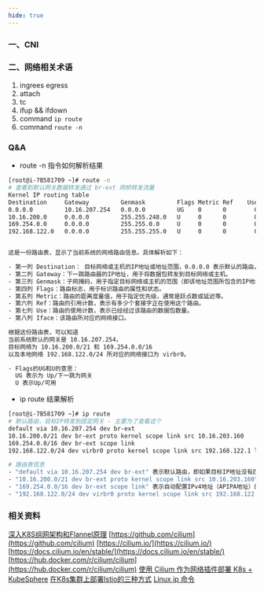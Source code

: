 ```yaml
---
hide: true
---
```


### 一、CNI


### 二、网络相关术语

1. ingrees egress
2. attach
3. tc
4. ifup && ifdown
5. command `ip route` 
6. command `route -n`


### Q&A

- route -n 指令如何解析结果

``` bash
[root@i-7B581709 ~]# route -n
# 查看到默认网关数据转发通过 br-ext 网桥转发流量
Kernel IP routing table
Destination     Gateway         Genmask         Flags Metric Ref    Use Iface
0.0.0.0         10.16.207.254   0.0.0.0         UG    0      0        0 br-ext  （当前系统默认的网关）
10.16.200.0     0.0.0.0         255.255.248.0   U     0      0        0 br-ext   （目标网络）
169.254.0.0     0.0.0.0         255.255.0.0     U     0      0        0 br-ext    （目标网络）
192.168.122.0   0.0.0.0         255.255.255.0   U     0      0        0 virbr0    （本地网络）


这是一份路由表，显示了当前系统的网络路由信息。具体解析如下：

- 第一列 Destination： 目标网络或主机的IP地址或地址范围，0.0.0.0 表示默认的路由，即默认的网关。
- 第二列 Gateway：下一跳路由器的IP地址，用于将数据包转发到目标网络或主机。
- 第三列 Genmask：子网掩码，用于指定目标网络或主机的范围（即该地址范围所包含的IP地址）。
- 第四列 Flags：路由标志，用于标识路由的属性和状态。
- 第五列 Metric：路由的距离度量值，用于指定优先级，通常是跃点数或延迟等。
- 第六列 Ref：路由的引用计数，表示有多少个套接字正在使用这个路由。
- 第七列 Use：路由的使用计数，表示已经经过该路由的数据包数量。
- 第八列 Iface：该路由所对应的网络接口。

根据这份路由表，可以知道
当前系统默认的网关是 10.16.207.254，
目标网络为 10.16.200.0/21 和 169.254.0.0/16
以及本地网络 192.168.122.0/24 所对应的网络接口为 virbr0。

- Flags的UG和U的意思：
  UG 表示为 Up/下一跳为网关
  U 表示Up/可用
```

- ip route 结果解析

``` bash
[root@i-7B581709 ~]# ip route
# 默认路由，目标IP转发到固定网关 - 主要为了查看这个
default via 10.16.207.254 dev br-ext 
10.16.200.0/21 dev br-ext proto kernel scope link src 10.16.203.160 
169.254.0.0/16 dev br-ext scope link 
192.168.122.0/24 dev virbr0 proto kernel scope link src 192.168.122.1 linkdown 

# 路由表信息
- "default via 10.16.207.254 dev br-ext" 表示默认路由，即如果目标IP地址没有匹配到任何已知的路由，则会将数据包发送到10.16.207.254网关设备，通过br-ext接口发送出去。
- "10.16.200.0/21 dev br-ext proto kernel scope link src 10.16.203.160" 表示直接连通网络，即10.16.200.0/21这个子网段可以直接通过br-ext接口访问，本机IP地址是10.16.203.160。
- "169.254.0.0/16 dev br-ext scope link" 表示自动配置IPv4地址（APIPA地址）的网络，即当本机无法获取到有效IP地址时，会自动分配一个169.254.x.x的IP地址，并可以在br-ext接口上进行通信。
- "192.168.122.0/24 dev virbr0 proto kernel scope link src 192.168.122.1 linkdown" 表示在虚拟网络设备virbr0上的子网，本机通过这个设备连接到虚拟机。但是因为该设备处于linkdown（未连接）状态，无法进行通信。
```

### 相关资料

[深入K8S组网架构和Flannel原理](https://juejin.cn/post/6884881812145995790)
[https://github.com/cilium](https://github.com/cilium)
[https://cilium.io/](https://cilium.io/)
[https://docs.cilium.io/en/stable/](https://docs.cilium.io/en/stable/)
[https://hub.docker.com/r/cilium/cilium](https://hub.docker.com/r/cilium/cilium)
[使用 Cilium 作为网络插件部署 K8s + KubeSphere](https://zhuanlan.zhihu.com/p/471220158)
[在K8s集群上部署Istio的三种方式](https://zhuanlan.zhihu.com/p/135298580)
[Linux ip 命令](https://www.runoob.com/linux/linux-comm-ip.html)